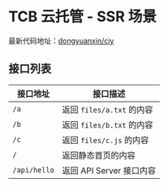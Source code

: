 # TCB 云托管 - SSR 场景

最新代码地址：[dongyuanxin/ciy](https://github.com/dongyuanxin/ciy/tree/master/docker/tcb-demo5)

## 接口列表

| 接口地址     | 接口描述                  |
| ------------ | ------------------------- |
| `/a`         | 返回 `files/a.txt` 的内容 |
| `/b`         | 返回 `files/b.txt` 的内容 |
| `/c`         | 返回 `files/c.js` 的内容  |
| `/`          | 返回静态首页的内容        |
| `/api/hello` | 返回 API Server 接口内容  |
